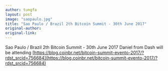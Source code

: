 ```yaml
---
author: tungfa
layout: post
image: "saopaulo.jpg"
title: "Sao Paulo / Brazil 2th Bitcoin Summit - 30th June 2017"
original-author: 
original-link:
---
```


Sao Paulo / Brazil 2th Bitcoin Summit - 30th June 2017
Daniel from Dash will be attending
[https://blog.coinbr.net/bitcoin-summit-evento-2017/?rdst_srcid=756684](https://blog.coinbr.net/bitcoin-summit-evento-2017/?rdst_srcid=756684)
